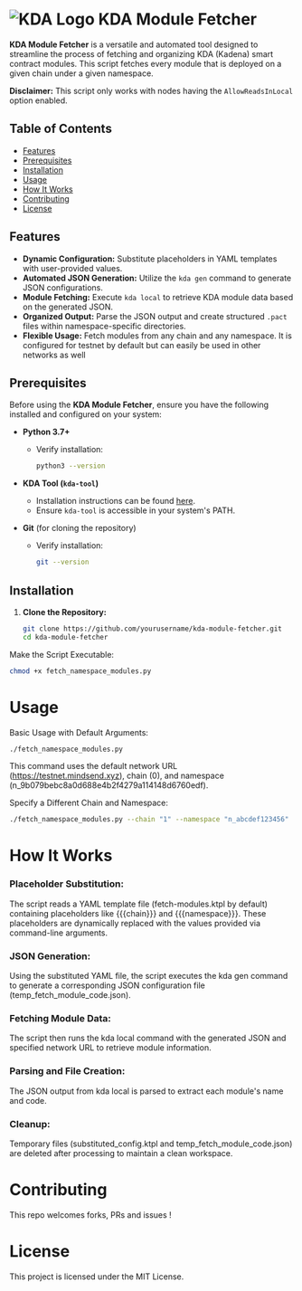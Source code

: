 # ![KDA Logo](https://www.kadena.io/favicon.ico)  KDA Module Fetcher  

**KDA Module Fetcher** is a versatile and automated tool designed to streamline the process of fetching and organizing KDA (Kadena) smart contract modules. This script fetches every module that is deployed on a given chain under a given namespace. 

**Disclaimer:** This script only works with nodes having the `AllowReadsInLocal` option enabled.

## Table of Contents

- [Features](#features)
- [Prerequisites](#prerequisites)
- [Installation](#installation)
- [Usage](#usage)
- [How It Works](#how-it-works)
- [Contributing](#contributing)
- [License](#license)

## Features

- **Dynamic Configuration:** Substitute placeholders in YAML templates with user-provided values.
- **Automated JSON Generation:** Utilize the `kda gen` command to generate JSON configurations.
- **Module Fetching:** Execute `kda local` to retrieve KDA module data based on the generated JSON.
- **Organized Output:** Parse the JSON output and create structured `.pact` files within namespace-specific directories.
- **Flexible Usage:** Fetch modules from any chain and any namespace. It is configured for testnet by default but can easily be used in other networks as well

## Prerequisites

Before using the **KDA Module Fetcher**, ensure you have the following installed and configured on your system:

- **Python 3.7+**
  - Verify installation:
    ```sh
    python3 --version
    ```
- **KDA Tool (`kda-tool`)**
  - Installation instructions can be found [here](https://github.com/kadena-io/kda-tool).
  - Ensure `kda-tool` is accessible in your system's PATH.

- **Git** (for cloning the repository)
  - Verify installation:
    ```sh
    git --version
    ```

## Installation

1. **Clone the Repository:**

   ```sh
   git clone https://github.com/yourusername/kda-module-fetcher.git
   cd kda-module-fetcher
   ```

Make the Script Executable:

```sh  
chmod +x fetch_namespace_modules.py
```



# Usage

Basic Usage with Default Arguments:


``` sh
./fetch_namespace_modules.py
```


This command uses the default network URL (https://testnet.mindsend.xyz), chain (0), and namespace (n_9b079bebc8a0d688e4b2f4279a114148d6760edf).

Specify a Different Chain and Namespace:

``` sh
./fetch_namespace_modules.py --chain "1" --namespace "n_abcdef123456"
```

# How It Works

### Placeholder Substitution: 
The script reads a YAML template file (fetch-modules.ktpl by default) containing placeholders like {{{chain}}} and {{{namespace}}}. These placeholders are dynamically replaced with the values provided via command-line arguments.

### JSON Generation:
        
  Using the substituted YAML file, the script executes the kda gen command to generate a corresponding JSON configuration file (temp_fetch_module_code.json).

### Fetching Module Data:
  
  The script then runs the kda local command with the generated JSON and specified network URL to retrieve module information.

### Parsing and File Creation:
  
  The JSON output from kda local is parsed to extract each module's name and code.   

### Cleanup:
        
  Temporary files (substituted_config.ktpl and temp_fetch_module_code.json) are deleted after processing to maintain a clean workspace.


# Contributing

This repo welcomes forks, PRs and issues !

# License

This project is licensed under the MIT License.

